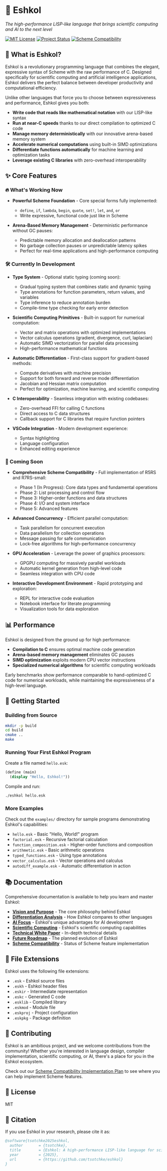 # 🚀 Eshkol

*The high-performance LISP-like language that brings scientific computing and AI to the next level*

[![MIT License](https://img.shields.io/badge/License-MIT-blue.svg)](LICENSE)
[![Project Status](https://img.shields.io/badge/Status-Early%20Development-yellow.svg)]()
[![Scheme Compatibility](https://img.shields.io/badge/Scheme-R5RS%20%7C%20R7RS--small-green.svg)]()

## 🌟 What is Eshkol?

Eshkol is a revolutionary programming language that combines the elegant, expressive syntax of Scheme with the raw performance of C. Designed specifically for scientific computing and artificial intelligence applications, Eshkol delivers the perfect balance between developer productivity and computational efficiency.

Unlike other languages that force you to choose between expressiveness and performance, Eshkol gives you both:

- **Write code that reads like mathematical notation** with our LISP-like syntax
- **Run at near-C speeds** thanks to our direct compilation to optimized C code
- **Manage memory deterministically** with our innovative arena-based memory system
- **Accelerate numerical computations** using built-in SIMD optimizations
- **Differentiate functions automatically** for machine learning and optimization tasks
- **Leverage existing C libraries** with zero-overhead interoperability

## ✨ Core Features

### 🔥 What's Working Now

- **Powerful Scheme Foundation** - Core special forms fully implemented:
  - `define`, `if`, `lambda`, `begin`, `quote`, `set!`, `let`, `and`, `or`
  - Write expressive, functional code just like in Scheme

- **Arena-Based Memory Management** - Deterministic performance without GC pauses:
  - Predictable memory allocation and deallocation patterns
  - No garbage collection pauses or unpredictable latency spikes
  - Perfect for real-time applications and high-performance computing

### 🛠️ Currently In Development

- **Type System** - Optional static typing (coming soon):
  - Gradual typing system that combines static and dynamic typing
  - Type annotations for function parameters, return values, and variables
  - Type inference to reduce annotation burden
  - Compile-time type checking for early error detection

- **Scientific Computing Primitives** - Built-in support for numerical computation:
  - Vector and matrix operations with optimized implementations
  - Vector calculus operations (gradient, divergence, curl, laplacian)
  - Automatic SIMD vectorization for parallel data processing
  - High-performance mathematical functions

- **Automatic Differentiation** - First-class support for gradient-based methods:
  - Compute derivatives with machine precision
  - Support for both forward and reverse mode differentiation
  - Jacobian and Hessian matrix computation
  - Perfect for optimization, machine learning, and scientific computing

- **C Interoperability** - Seamless integration with existing codebases:
  - Zero-overhead FFI for calling C functions
  - Direct access to C data structures
  - Callback support for C libraries that require function pointers

- **VSCode Integration** - Modern development experience:
  - Syntax highlighting
  - Language configuration
  - Enhanced editing experience

### 🔮 Coming Soon

- **Comprehensive Scheme Compatibility** - Full implementation of R5RS and R7RS-small:
  - Phase 1 (In Progress): Core data types and fundamental operations
  - Phase 2: List processing and control flow
  - Phase 3: Higher-order functions and data structures
  - Phase 4: I/O and system interface
  - Phase 5: Advanced features

- **Advanced Concurrency** - Efficient parallel computation:
  - Task parallelism for concurrent execution
  - Data parallelism for collection operations
  - Message passing for safe communication
  - Lock-free algorithms for high-performance concurrency

- **GPU Acceleration** - Leverage the power of graphics processors:
  - GPGPU computing for massively parallel workloads
  - Automatic kernel generation from high-level code
  - Seamless integration with CPU code

- **Interactive Development Environment** - Rapid prototyping and exploration:
  - REPL for interactive code evaluation
  - Notebook interface for literate programming
  - Visualization tools for data exploration

## 📊 Performance

Eshkol is designed from the ground up for high performance:

- **Compilation to C** ensures optimal machine code generation
- **Arena-based memory management** eliminates GC pauses
- **SIMD optimization** exploits modern CPU vector instructions
- **Specialized numerical algorithms** for scientific computing workloads

Early benchmarks show performance comparable to hand-optimized C code for numerical workloads, while maintaining the expressiveness of a high-level language.

## 🚀 Getting Started

### Building from Source

```bash
mkdir -p build
cd build
cmake ..
make
```

### Running Your First Eshkol Program

Create a file named `hello.esk`:

```scheme
(define (main)
  (display "Hello, Eshkol!"))
```

Compile and run:

```bash
./eshkol hello.esk
```

### More Examples

Check out the `examples/` directory for sample programs demonstrating Eshkol's capabilities:

- `hello.esk` - Basic "Hello, World!" program
- `factorial.esk` - Recursive factorial calculation
- `function_composition.esk` - Higher-order functions and composition
- `arithmetic.esk` - Basic arithmetic operations
- `typed_functions.esk` - Using type annotations
- `vector_calculus.esk` - Vector operations and calculus
- `autodiff_example.esk` - Automatic differentiation in action

## 📚 Documentation

Comprehensive documentation is available to help you learn and master Eshkol:

- **[Vision and Purpose](docs/vision/PURPOSE_AND_VISION.md)** - The core philosophy behind Eshkol
- **[Differentiation Analysis](docs/vision/DIFFERENTIATION_ANALYSIS.md)** - How Eshkol compares to other languages
- **[AI Focus](docs/vision/AI_FOCUS.md)** - Eshkol's unique advantages for AI development
- **[Scientific Computing](docs/vision/SCIENTIFIC_COMPUTING.md)** - Eshkol's scientific computing capabilities
- **[Technical White Paper](docs/vision/TECHNICAL_WHITE_PAPER.md)** - In-depth technical details
- **[Future Roadmap](docs/vision/FUTURE_ROADMAP.md)** - The planned evolution of Eshkol
- **[Scheme Compatibility](docs/scheme_compatibility/MASTER_TRACKING.md)** - Status of Scheme feature implementation

## 🧩 File Extensions

Eshkol uses the following file extensions:

- `.esk` - Eshkol source files
- `.eskh` - Eshkol header files
- `.eskir` - Intermediate representation
- `.eskc` - Generated C code
- `.esklib` - Compiled library
- `.eskmod` - Module file
- `.eskproj` - Project configuration
- `.eskpkg` - Package definition

## 🤝 Contributing

Eshkol is an ambitious project, and we welcome contributions from the community! Whether you're interested in language design, compiler implementation, scientific computing, or AI, there's a place for you in the Eshkol ecosystem.

Check out our [Scheme Compatibility Implementation Plan](docs/scheme_compatibility/IMPLEMENTATION_PLAN.md) to see where you can help implement Scheme features.

## 📜 License

MIT

## 📝 Citation

If you use Eshkol in your research, please cite it as:

```bibtex
@software{tsotchke2025eshkol,
  author       = {tsotchke},
  title        = {Eshkol: A high-performance LISP-like language for scientific computing and AI},
  year         = {2025},
  url          = {https://github.com/tsotchke/eshkol}
}
```
